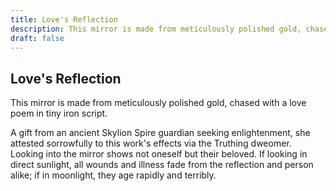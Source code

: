 ```yaml
---
title: Love's Reflection
description: This mirror is made from meticulously polished gold, chased with a love poem in tiny iron...
draft: false
---
```


## Love's Reflection

This mirror is made from meticulously polished gold, chased with a love poem in tiny iron
script.

A gift from an ancient Skylion Spire guardian seeking enlightenment, she attested sorrowfully to
this work's effects via the Truthing dweomer. Looking into the mirror shows not oneself but
their beloved. If looking in direct sunlight, all wounds and illness fade from the reflection
and person alike; if in moonlight, they age rapidly and terribly.
